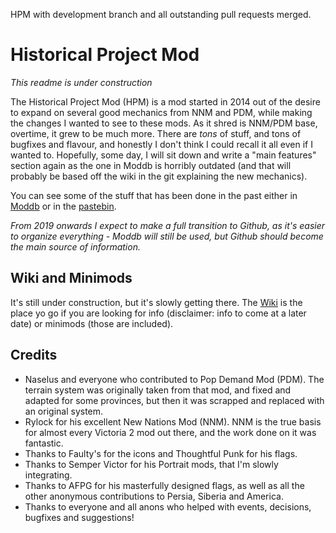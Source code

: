 HPM with development branch and all outstanding pull requests merged.

# Historical Project Mod

*This readme is under construction*

The Historical Project Mod (HPM) is a mod started in 2014 out of the desire to expand on several good mechanics from NNM and PDM, while making the changes I wanted to see to these mods. As it shred is NNM/PDM base, overtime, it grew to be much more.
There are *tons* of stuff, and tons of bugfixes and flavour, and honestly I don't think I could recall it all even if I wanted to. Hopefully, some day, I will sit down and write a "main features" section again as the one in Moddb is horribly outdated (and that will probably be based off the wiki in the git explaining the new mechanics).

You can see some of the stuff that has been done in the past either in [Moddb](https://www.moddb.com/mods/historical-project-mod) or in the [pastebin](https://pastebin.com/66gpxbKk).

*From 2019 onwards I expect to make a full transition to Github, as it's easier to organize everything - Moddb will still be used, but Github should become the main source of information.*

## Wiki and Minimods
It's still under construction, but it's slowly getting there. The [Wiki](https://github.com/arkhometha/Historical-Project-Mod/wiki) is the place yo go if you are looking for info (disclaimer: info to come at a later date) or minimods (those are included).

## Credits

* Naselus and everyone who contributed to Pop Demand Mod (PDM). The terrain system was originally taken from that mod, and fixed and adapted for some provinces, but then it was scrapped and replaced with an original system.
* Rylock for his excellent New Nations Mod (NNM). NNM is the true basis for almost every Victoria 2 mod out there, and the work done on it was fantastic. 
* Thanks to Faulty's for the icons and Thoughtful Punk for his flags.
* Thanks to Semper Victor for his Portrait mods, that I'm slowly integrating.
* Thanks to AFPG for his masterfully designed flags, as well as all the other anonymous contributions to Persia, Siberia and America.
* Thanks to everyone and all anons who helped with events, decisions, bugfixes and suggestions!
